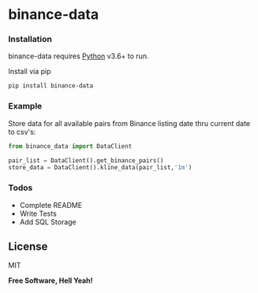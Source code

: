 # binance-data

### Installation

binance-data requires [Python](https://www.python.org/) v3.6+ to run.

Install via pip

```sh
pip install binance-data
```
### Example
Store data for all available pairs from Binance listing date thru current date to csv's:

```python
from binance_data import DataClient

pair_list = DataClient().get_binance_pairs()
store_data = DataClient().kline_data(pair_list,'1m')
```



### Todos

 - Complete README
 - Write Tests
 - Add SQL Storage
 

License
----

MIT


**Free Software, Hell Yeah!**

[//]: # (These are reference links used in the body of this note and get stripped out when the markdown processor does its job. There is no need to format nicely because it shouldn't be seen. Thanks SO - http://stackoverflow.com/questions/4823468/store-comments-in-markdown-syntax)
